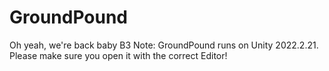 # GroundPound
 Oh yeah, we're back baby B3
 Note: GroundPound runs on Unity 2022.2.21. Please make sure you open it with the correct Editor!
